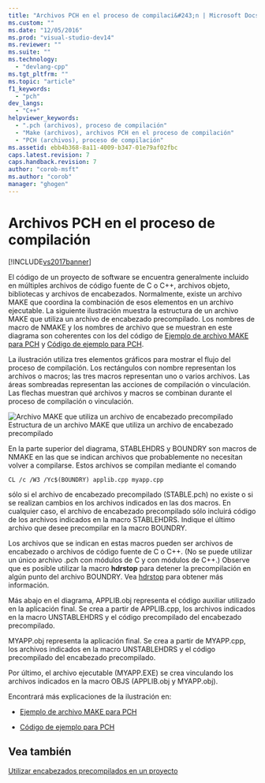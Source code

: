 ```yaml
---
title: "Archivos PCH en el proceso de compilaci&#243;n | Microsoft Docs"
ms.custom: ""
ms.date: "12/05/2016"
ms.prod: "visual-studio-dev14"
ms.reviewer: ""
ms.suite: ""
ms.technology: 
  - "devlang-cpp"
ms.tgt_pltfrm: ""
ms.topic: "article"
f1_keywords: 
  - "pch"
dev_langs: 
  - "C++"
helpviewer_keywords: 
  - ".pch (archivos), proceso de compilación"
  - "Make (archivos), archivos PCH en el proceso de compilación"
  - "PCH (archivos), proceso de compilación"
ms.assetid: ebb4b368-8a11-4009-b347-01e79af02fbc
caps.latest.revision: 7
caps.handback.revision: 7
author: "corob-msft"
ms.author: "corob"
manager: "ghogen"
---
```

# Archivos PCH en el proceso de compilaci&#243;n
[!INCLUDE[vs2017banner](../../assembler/inline/includes/vs2017banner.md)]

El código de un proyecto de software se encuentra generalmente incluido en múltiples archivos de código fuente de C o C\+\+, archivos objeto, bibliotecas y archivos de encabezados.  Normalmente, existe un archivo MAKE que coordina la combinación de esos elementos en un archivo ejecutable.  La siguiente ilustración muestra la estructura de un archivo MAKE que utiliza un archivo de encabezado precompilado.  Los nombres de macro de NMAKE y los nombres de archivo que se muestran en este diagrama son coherentes con los del código de [Ejemplo de archivo MAKE para PCH](../../build/reference/sample-makefile-for-pch.md) y [Código de ejemplo para PCH](../../build/reference/example-code-for-pch.md).  
  
 La ilustración utiliza tres elementos gráficos para mostrar el flujo del proceso de compilación.  Los rectángulos con nombre representan los archivos o macros; las tres macros representan uno o varios archivos.  Las áreas sombreadas representan las acciones de compilación o vinculación.  Las flechas muestran qué archivos y macros se combinan durante el proceso de compilación o vinculación.  
  
 ![Archivo MAKE que utiliza un archivo de encabezado precompilado](../../build/reference/media/vc30ow1.png "vc30OW1")  
Estructura de un archivo MAKE que utiliza un archivo de encabezado precompilado  
  
 En la parte superior del diagrama, STABLEHDRS y BOUNDRY son macros de NMAKE en las que se indican archivos que probablemente no necesitan volver a compilarse.  Estos archivos se compilan mediante el comando  
  
```  
CL /c /W3 /Yc$(BOUNDRY) applib.cpp myapp.cpp  
```  
  
 sólo si el archivo de encabezado precompilado \(STABLE.pch\) no existe o si se realizan cambios en los archivos indicados en las dos macros.  En cualquier caso, el archivo de encabezado precompilado sólo incluirá código de los archivos indicados en la macro STABLEHDRS.  Indique el último archivo que desee precompilar en la macro BOUNDRY.  
  
 Los archivos que se indican en estas macros pueden ser archivos de encabezado o archivos de código fuente de C o C\+\+. \(No se puede utilizar un único archivo .pch con módulos de C y con módulos de C\+\+.\) Observe que es posible utilizar la macro **hdrstop** para detener la precompilación en algún punto del archivo BOUNDRY.  Vea [hdrstop](../../preprocessor/hdrstop.md) para obtener más información.  
  
 Más abajo en el diagrama, APPLIB.obj representa el código auxiliar utilizado en la aplicación final.  Se crea a partir de APPLIB.cpp, los archivos indicados en la macro UNSTABLEHDRS y el código precompilado del encabezado precompilado.  
  
 MYAPP.obj representa la aplicación final.  Se crea a partir de MYAPP.cpp, los archivos indicados en la macro UNSTABLEHDRS y el código precompilado del encabezado precompilado.  
  
 Por último, el archivo ejecutable \(MYAPP.EXE\) se crea vinculando los archivos indicados en la macro OBJS \(APPLIB.obj y MYAPP.obj\).  
  
 Encontrará más explicaciones de la ilustración en:  
  
-   [Ejemplo de archivo MAKE para PCH](../../build/reference/sample-makefile-for-pch.md)  
  
-   [Código de ejemplo para PCH](../../build/reference/example-code-for-pch.md)  
  
## Vea también  
 [Utilizar encabezados precompilados en un proyecto](../../build/reference/using-precompiled-headers-in-a-project.md)
